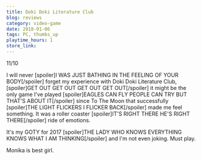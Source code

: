 ```yaml
---
title: Doki Doki Literature Club
blog: reviews
category: video-game
date: 2018-01-06
tags: PC, thumbs_up
playtime_hours: 1
store_link:
---
```

11/10

I will never [spoiler]I WAS JUST BATHING IN THE FEELING OF YOUR BODY[/spoiler] forget my experience with Doki Doki Literature Club, [spoiler]GET OUT GET OUT GET OUT GET OUT[/spoiler] it might be the only game I've played [spoiler]EAGLES CAN FLY PEOPLE CAN TRY BUT THAT'S ABOUT IT[/spoiler] since To The Moon that successfully [spoiler]THE LIGHT FLICKERS I FLICKER BACK[/spoiler] made me feel something. It was a roller coaster [spoiler]IT'S RIGHT THERE HE'S RIGHT THERE[/spoiler] ride of emotions.

It's my GOTY for 2017 [spoiler]THE LADY WHO KNOWS EVERYTHING KNOWS WHAT I AM THINKING[/spoiler] and I'm not even joking. Must play.

Monika is best girl.
